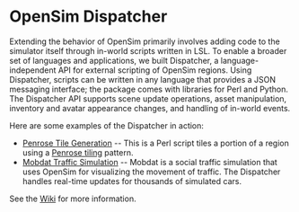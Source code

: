 # OpenSim Dispatcher

Extending the behavior of OpenSim primarily involves adding code to the simulator itself through in-world scripts written in LSL. To enable a broader set of languages and applications, we built Dispatcher, a language-independent API for external scripting of OpenSim regions. Using Dispatcher, scripts can be written in any language that provides a JSON messaging interface; the package comes with libraries for Perl and Python. The Dispatcher API supports scene update operations, asset manipulation, inventory and avatar appearance changes, and handling of in-world events.

Here are some examples of the Dispatcher in action: 
* [Penrose Tile Generation](https://www.youtube.com/watch?v=aTovnScmNhc) -- This is a Perl script tiles a portion of a region using a [Penrose tiling](http://en.wikipedia.org/wiki/Penrose_tiling) pattern.
* [Mobdat Traffic Simulation](https://www.youtube.com/watch?v=32HB5gnjtPk) -- Mobdat is a social traffic simulation that uses OpenSim for visualizing the movement of traffic. The Dispatcher handles real-time updates for thousands of simulated cars.

See the [Wiki](https://github.com/cmickeyb/dispatcher/wiki/) for more information.

